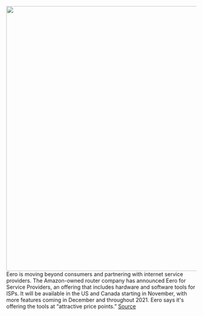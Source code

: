 <img src='https://cdn.vox-cdn.com/thumbor/FWr3p3DOq-oFL3cQ3ZNWMPP_JnA=/0x0:2040x1360/1200x800/filters:focal(857x517:1183x843)/cdn.vox-cdn.com/uploads/chorus_image/image/67589910/akrales_170606_1750_0101.0.jpg' width='700px' /><br/>
Eero is moving beyond consumers and partnering with internet service providers. The Amazon-owned router company has announced Eero for Service Providers, an offering that includes hardware and software tools for ISPs. It will be available in the US and Canada starting in November, with more features coming in December and throughout 2021. Eero says it's offering the tools at “attractive price points.”
<a href='https://www.theverge.com/2020/10/6/21504317/eero-for-service-providers-launch-isps-partnership-routers'> Source <a/>